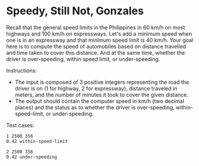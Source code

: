 # Speedy, Still Not, Gonzales

Recall that the general speed limits in the Philippines in 60 km/h on most highways and 100 km/h on expressways.
Let's add a minimum speed when one is in an expressway and that minimum speed limit is 40 km/h.
Your goal here is to compute the speed of automobiles based on distance travelled and time taken to cover this distance.
And at the same time, whether the driver is over-speeding, within speed limit, or under-speeding.

Instructions:

* The input is composed of 3 positive integers representing the road the driver is on (1 for highway, 2 for expressway), distance traveled in meters, and the number of minutes it took to cover the given distance.
* The output should contain the computer speed in km/h (two decimal places) and the status as to whether the driver is over-speeding, within-speed-limit, or under-speeding.

Test cases:

```shell
1 2500 356
0.42 within-speed-limit

2 2500 356
0.42 under-speeding
```
